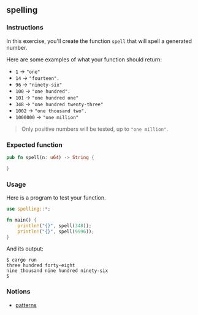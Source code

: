 ## spelling

### Instructions

In this exercise, you'll create the function `spell` that will spell a generated number.

Here are some examples of what your function should return:

- `1` -> `"one"`
- `14` -> `"fourteen".`
- `96` -> `"ninety-six"`
- `100` -> `"one hundred".`
- `101` -> `"one hundred one"`
- `348` -> `"one hundred twenty-three"`
- `1002` -> `"one thousand two".`
- `1000000` -> `"one million"`

> Only positive numbers will be tested, up to `"one million"`.

### Expected function

```rust
pub fn spell(n: u64) -> String {

}
```

### Usage

Here is a program to test your function.

```rust
use spelling::*;

fn main() {
    println!("{}", spell(348));
    println!("{}", spell(9996));
}
```

And its output:

```console
$ cargo run
three hundred forty-eight
nine thousand nine hundred ninety-six
$
```

### Notions

- [patterns](https://doc.rust-lang.org/book/ch18-00-patterns.html)
